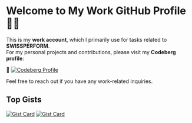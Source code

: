 # Welcome to My Work GitHub Profile 👨‍💻

This is my **work account**, which I primarily use for tasks related to **SWISSPERFORM**.  
For my personal projects and contributions, please visit my **Codeberg profile**:  

🔗 [![Codeberg Profile](https://get-it-on.codeberg.org/get-it-on-blue-on-white.png)](https://codeberg.org/your-username)  

Feel free to reach out if you have any work-related inquiries.  

## Top Gists

[![Gist Card](https://github-readme-stats.vercel.app/api/gist?id=c04d2145d0c00aeeacd196a06161bb84)](https://gist.github.com/Latzox/c04d2145d0c00aeeacd196a06161bb84)
[![Gist Card](https://github-readme-stats.vercel.app/api/gist?id=9c3f5ce97bac8374440ad22870c30d43)](https://gist.github.com/Latzox/9c3f5ce97bac8374440ad22870c30d43)

<!--
**Latzox/Latzox** is a ✨ _special_ ✨ repository because its `README.md` (this file) appears on your GitHub profile.

Here are some ideas to get you started:

- 🔭 I’m currently working on ...
- 🌱 I’m currently learning ...
- 👯 I’m looking to collaborate on ...
- 🤔 I’m looking for help with ...
- 💬 Ask me about ...
- 📫 How to reach me: ...
- 😄 Pronouns: ...
- ⚡ Fun fact: ...
-->

